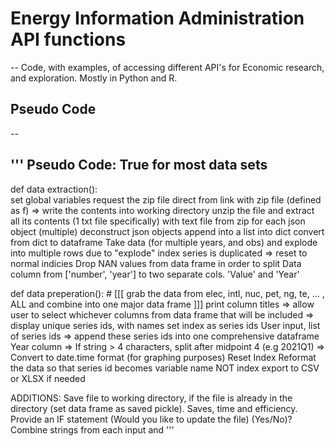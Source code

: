 # Energy Information Administration API functions
--
Code, with examples, of accessing different API's for Economic research, and exploration. Mostly in Python and R.

## Pseudo Code
--

'''
Pseudo Code: True for most data sets
-------------------------------------------------------------------------------------------------
def data extraction(): 						
	set global variables
	request the zip file direct from link 
	with zip file (defined as f) 
		=> write the contents into working directory
	unzip the file and extract all its contents (1 txt file specifically)
	with text file from zip
			for each json object (multiple)
			deconstruct json objects
			append into a list into dict
		convert from dict to dataframe
	Take data (for multiple years, and obs) and explode into multiple rows
	due to "explode" index series is duplicated => reset to normal indicies
	Drop NAN values from data frame in order to split Data column from ['number', 'year'] to two separate cols. 'Value' and 'Year'


def data preperation(): # 
	[[[ grab the data from elec, intl, nuc, pet, ng, te, ... , ALL and combine into one major data frame ]]]
	print column titles
		=> allow user to select whichever columns from data frame that will be included
		=> display unique series ids, with names 
	set index as series ids
	User input, list of series ids
		=> append these series ids into one comprehensive dataframe
	Year column 
		=> If string > 4 characters, split after midpoint 4 (e.g 2021Q1)
		=> Convert to date.time format (for graphing purposes) 
	Reset Index
	Reformat the data so that series id becomes variable name NOT index
	export to CSV or XLSX if needed  

ADDITIONS: Save file to working directory, if the file is already in the directory (set data frame as saved pickle).
Saves, time and efficiency. Provide an IF statement (Would you like to update the file) (Yes/No)? Combine strings 
from each input and 
'''
